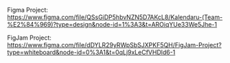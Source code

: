 Figma Project:
https://www.figma.com/file/QSsGiDP5hbvNZN5D7AKcL8/Kalendaru-(Team-%E2%84%969)?type=design&node-id=1%3A3&t=AROiqYUe33We5Jhe-1

FigJam Project:
https://www.figma.com/file/dDYLR29yRWpSbSJXPKF5QH/FigJam-Project?type=whiteboard&node-id=0%3A1&t=0qLj9xLeCfVHDld6-1
